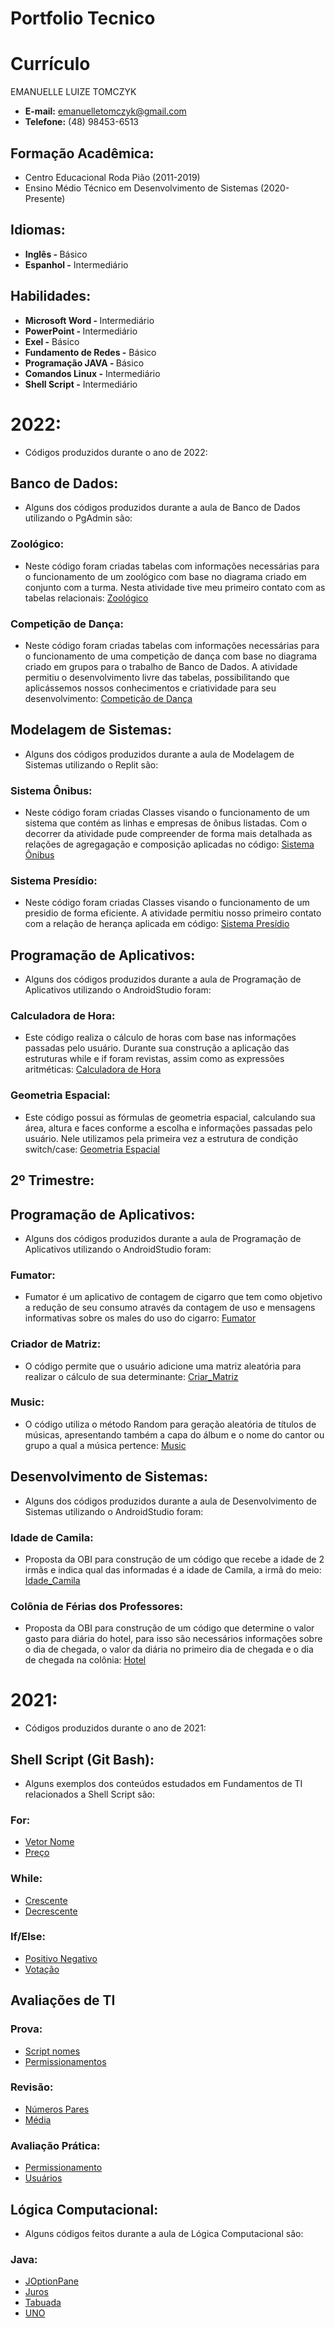 # Portfolio Tecnico

<h1> Currículo </h1>
EMANUELLE LUIZE TOMCZYK 

* <b> E-mail:</b> emanuelletomczyk@gmail.com
* <b>Telefone:</b> (48) 98453-6513

<h2> Formação Acadêmica: </h2>

* Centro Educacional Roda Pião (2011-2019)
* Ensino Médio Técnico em Desenvolvimento de Sistemas (2020-Presente)

<h2> Idiomas:</h2>

* <b> Inglês - </b> Básico
* <b> Espanhol -</b> Intermediário

<h2> Habilidades:</h2>

* <b> Microsoft Word - </b> Intermediário 
* <b> PowerPoint - </b> Intermediário
* <b> Exel -</b> Básico
* <b> Fundamento de Redes -</b> Básico 
* <b> Programação JAVA - </b> Básico
* <b> Comandos Linux -</b> Intermediário
* <b> Shell Script -</b> Intermediário

<h1> 2022: </h1>

* Códigos produzidos durante o ano de 2022:

<h2> Banco de Dados: </h2>

* Alguns dos códigos produzidos durante a aula de Banco de Dados utilizando o PgAdmin são:

<h3> Zoológico: </h3>

* Neste código foram criadas tabelas com informações necessárias para o funcionamento de um zoológico com base no diagrama criado em conjunto com a turma. Nesta atividade tive meu primeiro contato com as tabelas relacionais: [Zoológico](Banco_Dados/Zoologico)

<h3> Competição de Dança: </h3>

* Neste código foram criadas tabelas com informações necessárias para o funcionamento de uma competição de dança com base no diagrama criado em grupos para o trabalho de Banco de Dados. A atividade permitiu o desenvolvimento livre das tabelas, possibilitando que aplicássemos nossos conhecimentos e criatividade para seu desenvolvimento: [Competição de Dança](Banco_Dados/Competicao_Danca)

<h2> Modelagem de Sistemas: </h2>

* Alguns dos códigos produzidos durante a aula de Modelagem de Sistemas utilizando o Replit são:

<h3> Sistema Ônibus: </h3>

* Neste código foram criadas Classes visando o funcionamento de um sistema que contém as linhas e empresas de  ônibus listadas. Com o decorrer da atividade pude compreender de forma mais detalhada as relações de agregagação e composição aplicadas no código: [Sistema Ônibus](Modelagem_Sistemas/Sistema_Onibus)

<h3> Sistema Presídio: </h3>

* Neste código foram criadas Classes visando o funcionamento de um presidio de forma eficiente. A atividade permitiu nosso primeiro contato com a relação de herança aplicada em código: [Sistema Presídio](Modelagem_Sistemas/Sistema_Presidio)

<h2> Programação de Aplicativos: </h2>

* Alguns dos códigos produzidos durante a aula de Programação de Aplicativos utilizando o AndroidStudio foram:

<h3> Calculadora de Hora: </h3>

* Este código realiza o cálculo de horas com base nas informações passadas pelo usuário. Durante sua construção a aplicação das estruturas while e if foram revistas, assim como as expressões aritméticas: [Calculadora de Hora](Programacao_Aplicativo/Calculadora_Hora)

<h3> Geometria Espacial: </h3>

* Este código possui as fórmulas de geometria espacial, calculando sua área, altura e faces conforme a escolha e informações passadas pelo usuário. Nele utilizamos pela primeira vez a estrutura de condição switch/case: [Geometria Espacial](Programacao_Aplicativo/Geo_Espacial)

<h2> 2º Trimestre: </h2>

<h2> Programação de Aplicativos: </h2>

* Alguns dos códigos produzidos durante a aula de Programação de Aplicativos utilizando o AndroidStudio foram:

<h3> Fumator: </h3>

* Fumator é um aplicativo de contagem de cigarro que tem como objetivo a redução de seu consumo através da contagem de uso e mensagens informativas sobre os males do uso do cigarro: [Fumator](Programacao_Aplicativo/Teste_Fumator)

<h3> Criador de Matriz: </h3>

* O código permite que o usuário adicione uma matriz aleatória para realizar o cálculo de sua determinante: [Criar_Matriz](Programacao_Aplicativo/Criar_matriz)

<h3> Music: </h3>

* O código utiliza o método Random para geração aleatória de títulos de músicas, apresentando também a capa do álbum e o nome do cantor ou grupo a qual a música pertence: [Music](Programacao_Aplicativo/Music)

<h2> Desenvolvimento de Sistemas: </h2>

* Alguns dos códigos produzidos durante a aula de Desenvolvimento de Sistemas utilizando o AndroidStudio foram:

<h3> Idade de Camila: </h3>

* Proposta da OBI para construção de um código que recebe a idade de 2 irmãs e indica qual das informadas é a idade de Camila, a irmã do meio: [Idade_Camila](Desenvolvimento_Sistemas/OBI/Idade_Camila)

<h3> Colônia de Férias dos Professores: </h3>

* Proposta da OBI para construção de um código que determine o valor gasto para diária do hotel, para isso são necessários informações sobre o dia de chegada, o valor da diária no primeiro dia de chegada e o dia de chegada na colônia: [Hotel](Desenvolvimento_Sistemas/OBI/Hotel)

<h1> 2021: </h1>

* Códigos produzidos durante o ano de 2021:

<h2> Shell Script (Git Bash): </h2>

* Alguns exemplos dos conteúdos estudados em Fundamentos de TI relacionados a Shell Script são: 

<h3> For: </h3>

* [Vetor Nome](FundamentosTI/Vetores/vetor_nome_for.sh)
* [Preço](FundamentosTI/Exemplos/preço.sh)

<h3> While: </h3>

* [Crescente](FundamentosTI/Exemplos/crescente_1_10.sh)
* [Decrescente](FundamentosTI/Exemplos/decrescente_10_1.sh)

<h3> If/Else: </h3>

* [Positivo Negativo](FundamentosTI/Exemplos/positivo_negativo.sh)
* [Votação](FundamentosTI/Exemplos/votação.sh)

<h2> Avaliações de TI </h2> 

<h3> Prova: </h3>

* [Script nomes](FundamentosTI/Prova/nome_script.sh)
* [Permissionamentos](FundamentosTI/Prova/permissionamento.sh)

<h3> Revisão: </h3>

* [Números Pares](FundamentosTI/Revisao/media.sh)
* [Média](FundamentosTI/Revisao/par.sh)

<h3> Avaliação Prática: </h3>

* [Permissionamento](FundamentosTI/Avaliacao_Pratica/permissao.sh)
* [Usuários](FundamentosTI/Avaliacao_Pratica/nomes_script.sh)

<h2> Lógica Computacional: </h2>

* Alguns códigos feitos durante a aula de Lógica Computacional são: 

<h3> Java: </h3>

* [JOptionPane](Lógica_Computacional/JOptionPane.java)
* [Juros](Lógica_Computacional/Juros.java)
* [Tabuada](Lógica_Computacional/Tabuada.java)
* [UNO](Lógica_Computacional/UNO.java)